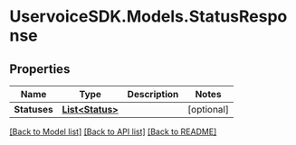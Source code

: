 # UservoiceSDK.Models.StatusResponse
## Properties

Name | Type | Description | Notes
------------ | ------------- | ------------- | -------------
**Statuses** | [**List&lt;Status&gt;**](Status.md) |  | [optional] 

[[Back to Model list]](../README.md#documentation-for-models) [[Back to API list]](../README.md#documentation-for-api-endpoints) [[Back to README]](../README.md)

